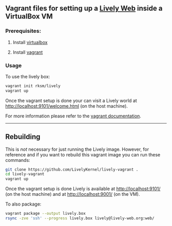 ## Vagrant files for setting up a [Lively Web](http://lively-web.org) inside a VirtualBox VM ##

### Prerequisites:

1. Install [virtualbox](https://www.virtualbox.org/wiki/Downloads)

2. Install [vagrant](http://www.vagrantup.com/downloads.html)

### Usage

To use the lively box:

```sh
vagrant init rksm/lively
vagrant up
```

Once the vagrant setup is done your can visit a Lively world at [http://localhost:9101/welcome.html]() (on the host machine).

For more information please refer to the [vagrant documentation](https://docs.vagrantup.com/v2/getting-started/index.html).

---

## Rebuilding

This is *not* necessary for just running the Lively image. However, for
reference and if you want to rebuild this vagrant image you can run these
commands:

```sh
git clone https://github.com/LivelyKernel/lively-vagrant .
cd lively-vagrant
vagrant up
```

Once the vagrant setup is done Lively is available at [http://localhost:9101/]() (on
the host machine) and at [http://localhost:9001/]() (on the VM).

To also package:

```sh
vagrant package --output lively.box
rsync -zve 'ssh' --progress lively.box lively@lively-web.org:web/
```
